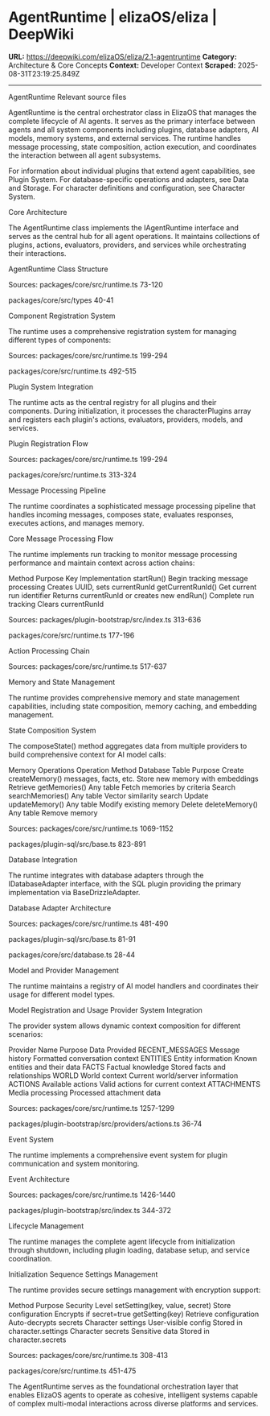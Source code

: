 # AgentRuntime | elizaOS/eliza | DeepWiki

**URL:** https://deepwiki.com/elizaOS/eliza/2.1-agentruntime
**Category:** Architecture & Core Concepts
**Context:** Developer Context
**Scraped:** 2025-08-31T23:19:25.849Z

---

AgentRuntime
Relevant source files

AgentRuntime is the central orchestrator class in ElizaOS that manages the complete lifecycle of AI agents. It serves as the primary interface between agents and all system components including plugins, database adapters, AI models, memory systems, and external services. The runtime handles message processing, state composition, action execution, and coordinates the interaction between all agent subsystems.

For information about individual plugins that extend agent capabilities, see Plugin System. For database-specific operations and adapters, see Data and Storage. For character definitions and configuration, see Character System.

Core Architecture

The AgentRuntime class implements the IAgentRuntime interface and serves as the central hub for all agent operations. It maintains collections of plugins, actions, evaluators, providers, and services while orchestrating their interactions.

AgentRuntime Class Structure

Sources: 
packages/core/src/runtime.ts
73-120
 
packages/core/src/types
40-41

Component Registration System

The runtime uses a comprehensive registration system for managing different types of components:

Sources: 
packages/core/src/runtime.ts
199-294
 
packages/core/src/runtime.ts
492-515

Plugin System Integration

The runtime acts as the central registry for all plugins and their components. During initialization, it processes the characterPlugins array and registers each plugin's actions, evaluators, providers, models, and services.

Plugin Registration Flow

Sources: 
packages/core/src/runtime.ts
199-294
 
packages/core/src/runtime.ts
313-324

Message Processing Pipeline

The runtime coordinates a sophisticated message processing pipeline that handles incoming messages, composes state, evaluates responses, executes actions, and manages memory.

Core Message Processing Flow

The runtime implements run tracking to monitor message processing performance and maintain context across action chains:

Method	Purpose	Key Implementation
startRun()	Begin tracking message processing	Creates UUID, sets currentRunId
getCurrentRunId()	Get current run identifier	Returns currentRunId or creates new
endRun()	Complete run tracking	Clears currentRunId

Sources: 
packages/plugin-bootstrap/src/index.ts
313-636
 
packages/core/src/runtime.ts
177-196

Action Processing Chain

Sources: 
packages/core/src/runtime.ts
517-637

Memory and State Management

The runtime provides comprehensive memory and state management capabilities, including state composition, memory caching, and embedding management.

State Composition System

The composeState() method aggregates data from multiple providers to build comprehensive context for AI model calls:

Memory Operations
Operation	Method	Database Table	Purpose
Create	createMemory()	messages, facts, etc.	Store new memory with embeddings
Retrieve	getMemories()	Any table	Fetch memories by criteria
Search	searchMemories()	Any table	Vector similarity search
Update	updateMemory()	Any table	Modify existing memory
Delete	deleteMemory()	Any table	Remove memory

Sources: 
packages/core/src/runtime.ts
1069-1152
 
packages/plugin-sql/src/base.ts
823-891

Database Integration

The runtime integrates with database adapters through the IDatabaseAdapter interface, with the SQL plugin providing the primary implementation via BaseDrizzleAdapter.

Database Adapter Architecture

Sources: 
packages/core/src/runtime.ts
481-490
 
packages/plugin-sql/src/base.ts
81-91
 
packages/core/src/database.ts
28-44

Model and Provider Management

The runtime maintains a registry of AI model handlers and coordinates their usage for different model types.

Model Registration and Usage
Provider System Integration

The provider system allows dynamic context composition for different scenarios:

Provider Name	Purpose	Data Provided
RECENT_MESSAGES	Message history	Formatted conversation context
ENTITIES	Entity information	Known entities and their data
FACTS	Factual knowledge	Stored facts and relationships
WORLD	World context	Current world/server information
ACTIONS	Available actions	Valid actions for current context
ATTACHMENTS	Media processing	Processed attachment data

Sources: 
packages/core/src/runtime.ts
1257-1299
 
packages/plugin-bootstrap/src/providers/actions.ts
36-74

Event System

The runtime implements a comprehensive event system for plugin communication and system monitoring.

Event Architecture

Sources: 
packages/core/src/runtime.ts
1426-1440
 
packages/plugin-bootstrap/src/index.ts
344-372

Lifecycle Management

The runtime manages the complete agent lifecycle from initialization through shutdown, including plugin loading, database setup, and service coordination.

Initialization Sequence
Settings Management

The runtime provides secure settings management with encryption support:

Method	Purpose	Security Level
setSetting(key, value, secret)	Store configuration	Encrypts if secret=true
getSetting(key)	Retrieve configuration	Auto-decrypts secrets
Character settings	User-visible config	Stored in character.settings
Character secrets	Sensitive data	Stored in character.secrets

Sources: 
packages/core/src/runtime.ts
308-413
 
packages/core/src/runtime.ts
451-475

The AgentRuntime serves as the foundational orchestration layer that enables ElizaOS agents to operate as cohesive, intelligent systems capable of complex multi-modal interactions across diverse platforms and services.

